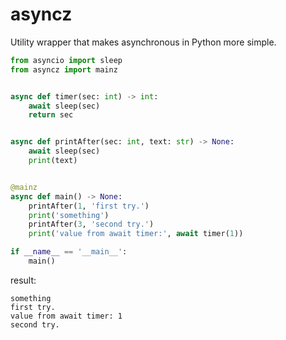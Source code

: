 # asyncz
Utility wrapper that makes asynchronous in Python more simple.

```python
from asyncio import sleep
from asyncz import mainz


async def timer(sec: int) -> int:
    await sleep(sec)
    return sec


async def printAfter(sec: int, text: str) -> None:
    await sleep(sec)
    print(text)


@mainz
async def main() -> None:
    printAfter(1, 'first try.')
    print('something')
    printAfter(3, 'second try.')
    print('value from await timer:', await timer(1))

if __name__ == '__main__':
    main()

```

result:

```
something
first try.
value from await timer: 1
second try.

```